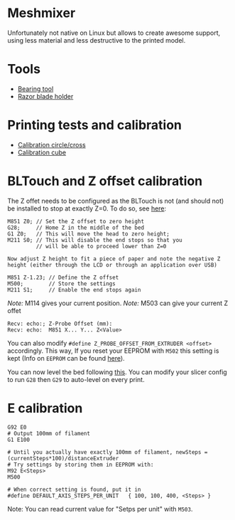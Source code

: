 # Meshmixer

Unfortunately not native on Linux but allows to create awesome support, using less material and less destructive to the printed model.

# Tools

- [Bearing tool](https://www.thingiverse.com/thing:2430285)
- [Razor blade holder](https://www.thingiverse.com/thing:2271632)

# Printing tests and calibration

- [Calibration circle/cross](https://www.thingiverse.com/thing:119302)
- [Calibration cube](https://www.thingiverse.com/thing:1278865)

# BLTouch and Z offset calibration

The Z offet needs to be configured as the BLTouch is not (and should not) be installed to stop at exactly Z=0. To do so, see [here](https://3dprinting.stackexchange.com/questions/5857/z-offset-on-autoleveling-sensor-setup):

```
M851 Z0; // Set the Z offset to zero height
G28;     // Home Z in the middle of the bed
G1 Z0;   // This will move the head to zero height;
M211 S0; // This will disable the end stops so that you
         // will be able to proceed lower than Z=0

Now adjust Z height to fit a piece of paper and note the negative Z height (either through the LCD or through an application over USB)

M851 Z-1.23; // Define the Z offset
M500;        // Store the settings
M211 S1;     // Enable the end stops again

```

*Note:* M114 gives your current position.
*Note:* M503 can give your current Z offet
```
Recv: echo:; Z-Probe Offset (mm):
Recv: echo:  M851 X... Y... Z<Value>
```

You can also modify `#define Z_PROBE_OFFSET_FROM_EXTRUDER <offset>` accordingly. This way, If you reset your EEPROM with `M502` this setting is kept (Info on `EEPROM` can be found [here](https://github.com/MarlinFirmware/Marlin/wiki/EEPROM)).

You can now level the bed following [this](http://marlinfw.org/docs/features/auto_bed_leveling.html). You can modify your slicer config to run `G28` then `G29` to auto-level on every print.

# E calibration

```
G92 E0
# Output 100mm of filament
G1 E100

# Until you actually have exactly 100mm of filament, newSteps = (currentSteps*100)/distanceExtruder
# Try settings by storing them in EEPROM with:
M92 E<Steps>
M500

# When correct setting is found, put it in
#define DEFAULT_AXIS_STEPS_PER_UNIT   { 100, 100, 400, <Steps> }
```
Note: You can read current value for "Setps per unit" with `M503`.
